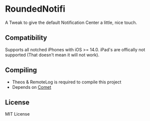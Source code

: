 # RoundedNotifi
A Tweak to give the default Notification Center a little, nice touch.

## Compatibility
Supports all notched iPhones with iOS >= 14.0. iPad's are offically not supported (That doesn't mean it will not work).

## Compiling
- Theos & RemoteLog is required to compile this project
- Depends on [Comet](https://github.com/ginsudev/Comet)

## License
MIT License
